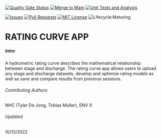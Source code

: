<!-- PROJECT SHIELDS -->

[![Quality Gate Status](https://sonarcloud.io/api/project_badges/measure?project=bcgov_nr-quickstart-typescript&metric=alert_status)](https://sonarcloud.io/summary/new_code?id=bcgov_nr-quickstart-typescript)
[![Merge to Main](https://github.com/bcgov/nr-quickstart-typescript/actions/workflows/merge-main.yml/badge.svg)](https://github.com/bcgov/nr-quickstart-typescript/actions/workflows/merge-main.yml)
[![Unit Tests and Analysis](https://github.com/bcgov/nr-quickstart-typescript/actions/workflows/unit-tests.yml/badge.svg)](https://github.com/bcgov/nr-quickstart-typescript/actions/workflows/unit-tests.yml)

[![Issues](https://img.shields.io/github/issues/bcgov/nr-quickstart-typescript)](/../../issues)
[![Pull Requests](https://img.shields.io/github/issues-pr/bcgov/nr-quickstart-typescript)](/../../pulls)
[![MIT License](https://img.shields.io/github/license/bcgov/nr-quickstart-typescript.svg)](/LICENSE.md)
![Lifecycle:Maturing](https://img.shields.io/badge/Lifecycle-Maturing-007EC6)

# RATING CURVE APP

##### Intro
A hydrometric rating curve describes the mathematical relationship between stage and discharge. The rating curve app
allows users to upload any stage and discharge datasets, develop and optimize rating models as well as
save and compare results from previous sessions.

###### Contributing Authors
NHC (Tyler De Jong, Tobias Muller), ENV X

###### Updated
10/13/2022
